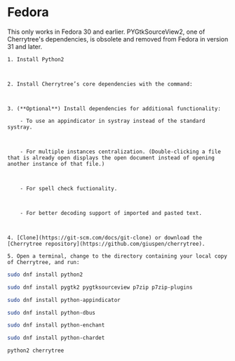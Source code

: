 
# Fedora

This only works in Fedora 30 and earlier. PYGtkSourceView2, one of Cherrytree's dependencies, is obsolete and removed from Fedora in version 31 and later.

	1. Install Python2
	
	

	2. Install Cherrytree’s core dependencies with the command:

	

	3. (**Optional**) Install dependencies for additional functionality:

		- To use an appindicator in systray instead of the standard systray.
		   
				

		- For multiple instances centralization. (Double-clicking a file that is already open displays the open document instead of opening another instance of that file.)
		
				

		- For spell check fuctionality.
		   
				

		- For better decoding support of imported and pasted text.
		   
				

	4. [Clone](https://git-scm.com/docs/git-clone) or download the [Cherrytree repository](https://github.com/giuspen/cherrytree).

	5. Open a terminal, change to the directory containing your local copy of Cherrytree, and run:
	
	
	
```sh
sudo dnf install python2
```

```sh
sudo dnf install pygtk2 pygtksourceview p7zip p7zip-plugins
```

```sh
sudo dnf install python-appindicator
```

```sh
sudo dnf install python-dbus
```

```sh
sudo dnf install python-enchant
```

```sh
sudo dnf install python-chardet
```

```sh
python2 cherrytree
```
